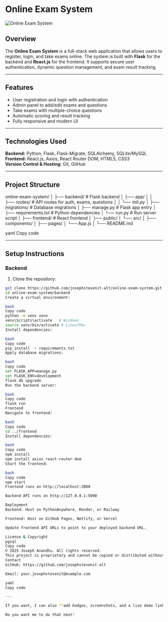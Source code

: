 # Online Exam System

![Online Exam System](https://img.shields.io/badge/Status-Completed-brightgreen)

## Overview
The **Online Exam System** is a full-stack web application that allows users to register, login, and take exams online. The system is built with **Flask** for the backend and **React.js** for the frontend. It supports secure user authentication, dynamic question management, and exam result tracking.

---

## Features
- User registration and login with authentication
- Admin panel to add/edit exams and questions
- Take exams with multiple-choice questions
- Automatic scoring and result tracking
- Fully responsive and modern UI

---

## Technologies Used
**Backend:** Python, Flask, Flask-Migrate, SQLAlchemy, SQLite/MySQL  
**Frontend:** React.js, Axios, React Router DOM, HTML5, CSS3  
**Version Control & Hosting:** Git, GitHub  

---

## Project Structure
online-exam-system/
│
├── backend/ # Flask backend
│ ├── app/
│ │ ├── routes/ # API routes for auth, exams, questions
│ │ └── init.py
│ ├── migrations/ # Database migrations
│ ├── manage.py # Flask app entry
│ ├── requirements.txt # Python dependencies
│ └── run.py # Run server script
│
├── frontend/ # React frontend
│ ├── public/
│ └── src/
│ ├── components/
│ ├── pages/
│ └── App.js
│
└── README.md

yaml
Copy code

---

## Setup Instructions

### Backend
1. Clone the repository:
```bash
git clone https://github.com/josephstevenit-alt/online-exam-system.git
cd online-exam-system/backend
Create a virtual environment:

bash
Copy code
python -m venv venv
venv\Scripts\activate   # Windows
source venv/bin/activate # Linux/Mac
Install dependencies:

bash
Copy code
pip install -r requirements.txt
Apply database migrations:

bash
Copy code
set FLASK_APP=manage.py
set FLASK_ENV=development
flask db upgrade
Run the backend server:

bash
Copy code
flask run
Frontend
Navigate to frontend:

bash
Copy code
cd ../frontend
Install dependencies:

bash
Copy code
npm install
npm install axios react-router-dom
Start the frontend:

bash
Copy code
npm start
Frontend runs on http://localhost:3000

Backend API runs on http://127.0.0.1:5000

Deployment
Backend: Host on PythonAnywhere, Render, or Railway

Frontend: Host on GitHub Pages, Netlify, or Vercel

Update frontend API URLs to point to your deployed backend URL.

License & Copyright
pgsql
Copy code
© 2025 Joseph Anandhu. All rights reserved.
This project is proprietary and cannot be copied or distributed without permission.
Contact
GitHub: https://github.com/josephstevenit-alt

Email: your.josephstevenit@example.com

yaml
Copy code

---

If you want, I can also **add badges, screenshots, and a live demo link section** to make this README **look professional and eye-catching on GitHub**.  

Do you want me to do that next?
